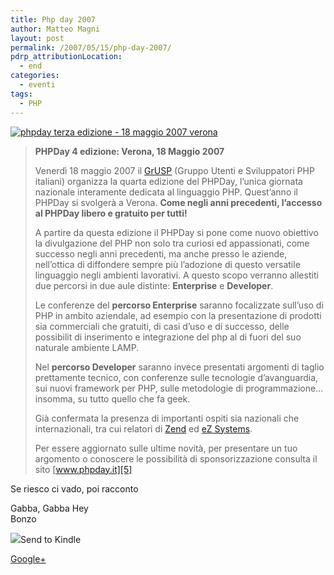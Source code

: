 ```yaml
---
title: Php day 2007
author: Matteo Magni
layout: post
permalink: /2007/05/15/php-day-2007/
pdrp_attributionLocation:
  - end
categories:
  - eventi
tags:
  - PHP
---
```

[<img alt="phpday terza edizione - 18 maggio  2007 verona" title="phpday quarta edizione - 18 maggio a verona" border="0"  src="http://www.phpday.it/site/wp-content/uploads/2007/01/phpday-banner-07.gif" />][1]

> **PHPDay 4 edizione: Verona, 18 Maggio 2007**
> 
> Venerdì 18 maggio 2007 il [GrUSP][2] (Gruppo Utenti e Sviluppatori PHP italiani) organizza la quarta edizione del PHPDay, l&#8217;unica giornata nazionale interamente dedicata al linguaggio PHP. Quest&#8217;anno il PHPDay si svolgerà a Verona. **Come negli anni precedenti, l&#8217;accesso al PHPDay libero e gratuito per tutti!**
> 
> A partire da questa edizione il PHPDay si pone come nuovo obiettivo la divulgazione del PHP non solo tra curiosi ed appassionati, come successo negli anni precedenti, ma anche presso le aziende, nell&#8217;ottica di diffondere sempre più l&#8217;adozione di questo versatile linguaggio negli ambienti lavorativi. A questo scopo verranno allestiti due percorsi in due aule distinte: **Enterprise** e **Developer**.
> 
> Le conferenze del **percorso Enterprise** saranno focalizzate sull&#8217;uso di PHP in ambito aziendale, ad esempio con la presentazione di prodotti sia commerciali che gratuiti, di casi d&#8217;uso e di successo, delle possibilit di inserimento e integrazione del php al di fuori del suo naturale ambiente LAMP.
> 
> Nel **percorso Developer** saranno invece presentati argomenti di taglio prettamente tecnico, con conferenze sulle tecnologie d&#8217;avanguardia, sui nuovi framework per PHP, sulle metodologie di programmazione&#8230; insomma, su tutto quello che fa geek.
> 
> Già confermata la presenza di importanti ospiti sia nazionali che internazionali, tra cui relatori di [Zend][3] ed [eZ Systems][4].
> 
> Per essere aggiornato sulle ultime novità, per presentare un tuo argomento o conoscere le possibilità di sponsorizzazione consulta il sito [www.phpday.it][5]

Se riesco ci vado, poi racconto

Gabba, Gabba Hey  
Bonzo

<div class='kindleWidget kindleLight' >
  <img src="http://magni.me/wp-content/plugins/send-to-kindle/media/white-15.png" /><span>Send to Kindle</span>
</div>

<a rel="author" href="https://plus.google.com/111433366670841346629?rel=author"  >Google+</a>

 [1]: http://www.phpday.it
 [2]: http://www.grusp.it "GrUSP"
 [3]: http://www.zend.com "Zend"
 [4]: http://ez.no "eZ System"
 [5]: http://www.phpday.it "phpDay  18  maggio 2007 verona"